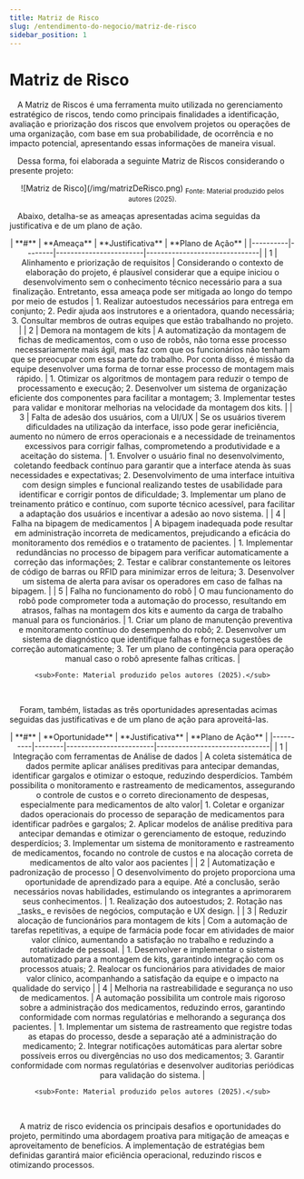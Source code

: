 ```yaml
---
title: Matriz de Risco
slug: /entendimento-do-negocio/matriz-de-risco
sidebar_position: 1
---
```

# Matriz de Risco

&emsp;A Matriz de Riscos é uma ferramenta muito utilizada no gerenciamento estratégico de riscos, tendo como principais finalidades a identificação, avaliação e priorização dos riscos que envolvem projetos ou operações de uma organização, com base em sua probabilidade, de ocorrência e no impacto potencial, apresentando essas informações de maneira visual.

&emsp;Dessa forma, foi elaborada a seguinte Matriz de Riscos considerando o presente projeto:

<div align="center">
![Matriz de Risco](/img/matrizDeRisco.png)
<sub>Fonte: Material produzido pelos autores (2025).</sub>
</div>

&emsp;Abaixo, detalha-se as ameaças apresentadas acima seguidas da justificativa e de um plano de ação.

<div align="center">
    | **#** | **Ameaça** | **Justificativa** | **Plano de Ação** |
    |----------|--------|------------------------|-------------------------------|
    | 1 | Alinhamento e priorização de requisitos | Considerando o contexto de elaboração do projeto, é plausível considerar que a equipe iniciou o desenvolvimento sem o conhecimento técnico necessário para a sua finalização. Entretanto, essa ameaça pode ser mitigada ao longo do tempo por meio de estudos | 1. Realizar autoestudos necessários para entrega em conjunto; 2. Pedir ajuda aos instrutores e a orientadora, quando necessária;  3. Consultar membros de outras equipes que estão trabalhando no projeto. |
    | 2 | Demora na montagem de kits | A automatização da montagem de fichas de medicamentos, com o uso de robôs, não torna esse processo necessariamente mais ágil, mas faz com que os funcionários não tenham que se preocupar com essa parte do trabalho. Por conta disso, é missão da equipe desenvolver uma forma de tornar esse processo de montagem mais rápido. | 1. Otimizar os algoritmos de montagem para reduzir o tempo de processamento e execução; 2. Desenvolver um sistema de organização eficiente dos componentes para facilitar a montagem; 3. Implementar testes para validar e monitorar melhorias na velocidade da montagem dos kits. |
    | 3 | Falta de adesão dos usuários, com a UI/UX | Se os usuários tiverem dificuldades na utilização da interface, isso pode gerar ineficiência, aumento no número de erros operacionais e a necessidade de treinamentos excessivos para corrigir falhas, comprometendo a produtividade e a aceitação do sistema. | 1. Envolver o usuário final no desenvolvimento, coletando feedback contínuo para garantir que a interface atenda às suas necessidades e expectativas;   2. Desenvolvimento de uma interface intuitiva com design simples e funcional realizando testes de usabilidade para identificar e corrigir pontos de dificuldade;   3. Implementar um plano de treinamento prático e contínuo, com suporte técnico acessível, para facilitar a adaptação dos usuários e incentivar a adesão ao novo sistema. |
    | 4 | Falha na bipagem de medicamentos | A bipagem inadequada pode resultar em administração incorreta de medicamentos, prejudicando a eficácia do monitoramento dos remédios e o tratamento de pacientes. | 1. Implementar redundâncias no processo de bipagem para verificar automaticamente a correção das informações; 2. Testar e calibrar constantemente os leitores de código de barras ou RFID para minimizar erros de leitura; 3. Desenvolver um sistema de alerta para avisar os operadores em caso de falhas na bipagem. |
    | 5 | Falha no funcionamento do robô | O mau funcionamento do robô pode comprometer toda a automação do processo, resultando em atrasos, falhas na montagem dos kits e aumento da carga de trabalho manual para os funcionários. | 1. Criar um plano de manutenção preventiva e monitoramento contínuo do desempenho do robô; 2. Desenvolver um sistema de diagnóstico que identifique falhas e forneça sugestões de correção automaticamente; 3. Ter um plano de contingência para operação manual caso o robô apresente falhas críticas. |

    <sub>Fonte: Material produzido pelos autores (2025).</sub>
</div>

<br />

&emsp; Foram, também, listadas as três oportunidades apresentadas acimas seguidas das justificativas e de um plano de ação para aproveitá-las.

<div align="center">
    | **#** | **Oportunidade** | **Justificativa** | **Plano de Ação** |
    |----------|--------|------------------------|-------------------------------|
    | 1 |  Integração com ferramentas de Análise de dados  | A coleta sistemática de dados permite aplicar análises preditivas para antecipar demandas, identificar gargalos e otimizar o estoque, reduzindo desperdícios. Também possibilita o monitoramento e rastreamento de medicamentos, assegurando o controle de custos e o correto direcionamento de despesas, especialmente para medicamentos de alto valor| 1. Coletar e organizar dados operacionais do processo de separação de medicamentos para identificar padrões e gargalos;   2. Aplicar modelos de análise preditiva para antecipar demandas e otimizar o gerenciamento de estoque, reduzindo desperdícios;   3. Implementar um sistema de monitoramento e rastreamento de medicamentos, focando no controle de custos e na alocação correta de medicamentos de alto valor aos pacientes |
    | 2 | Automatização e padronização de processo | O desenvolvimento do projeto proporciona uma oportunidade de aprendizado para a equipe. Até a conclusão, serão necessários novas habilidades, estimulando os integrantes a aprimorarem seus conhecimentos. | 1. Realização dos autoestudos;   2. Rotação nas _tasks_ e revisões de negócios, computação e UX design. |
    | 3 | Reduzir alocação de funcionários para montagem de kits | Com a automação de tarefas repetitivas, a equipe de farmácia pode focar em atividades de maior valor clínico, aumentando a satisfação no trabalho e reduzindo a rotatividade de pessoal. | 1. Desenvolver e implementar o sistema automatizado para a montagem de kits, garantindo integração com os processos atuais;   2. Realocar os funcionários para atividades de maior valor clínico, acompanhando a satisfação da equipe e o impacto na qualidade do serviço |
    | 4 | Melhoria na rastreabilidade e segurança no uso de medicamentos. | A automação possibilita um controle mais rigoroso sobre a administração dos medicamentos, reduzindo erros, garantindo conformidade com normas regulatórias e melhorando a segurança dos pacientes. | 1. Implementar um sistema de rastreamento que registre todas as etapas do processo, desde a separação até a administração do medicamento; 2. Integrar notificações automáticas para alertar sobre possíveis erros ou divergências no uso dos medicamentos; 3. Garantir conformidade com normas regulatórias e desenvolver auditorias periódicas para validação do sistema. |

    <sub>Fonte: Material produzido pelos autores (2025).</sub>
    
</div>

<br />

&emsp; A matriz de risco evidencia os principais desafios e oportunidades do projeto, permitindo uma abordagem proativa para mitigação de ameaças e aproveitamento de benefícios. A implementação de estratégias bem definidas garantirá maior eficiência operacional, reduzindo riscos e otimizando processos.